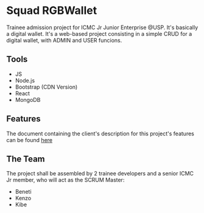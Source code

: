 # Squad RGBWallet
Trainee admission project for ICMC Jr Junior Enterprise @USP. It's basically a digital wallet. It's a web-based project consisting in a simple CRUD for a digital wallet, with ADMIN and USER funcions.

## Tools
* JS
* Node.js
* Bootstrap (CDN Version)
* React
* MongoDB

## Features 
The document containing the client's description for this project's features can be found [here](https://drive.google.com/file/d/1W3Xj5Vy73h6mo37CGoguPnMa-BOt-mNl/view?usp=sharing)

## The Team
The project shall be assembled by 2 trainee developers and a senior ICMC Jr member, who will act as the SCRUM Master:

* Beneti
* Kenzo
* Kibe
